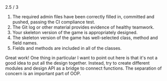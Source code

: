 2.5 / 3

1. The required admin files have been correctly filled in, committed and pushed,
   passing the CI compliance test.
2. The Git log or other material provides evidence of healthy teamwork.
3. Your skeleton version of the game is appropriately designed.
4. The skeleton version of the game has well-selected class, method and field names.
5. Fields and methods are included in all of the classes.

Great work! One thing in particular I want to point out here is that it's not
a good idea to put all the design together. Instead, try to create different
modules and design API as a bridge to connect functions. The separation of 
concern is an important part of OOP.
